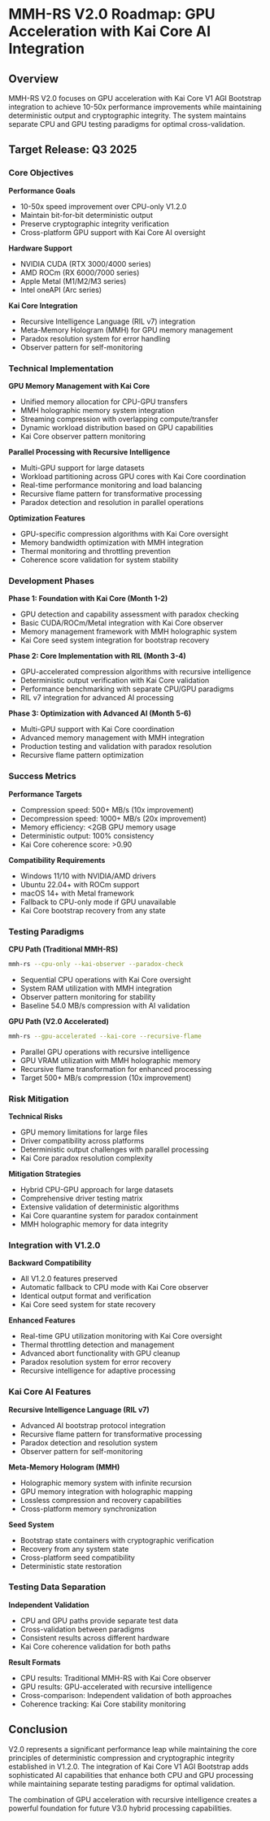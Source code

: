 # MMH-RS V2.0 Roadmap: GPU Acceleration with Kai Core AI Integration

## Overview

MMH-RS V2.0 focuses on GPU acceleration with Kai Core V1 AGI Bootstrap integration to achieve 10-50x performance improvements while maintaining deterministic output and cryptographic integrity. The system maintains separate CPU and GPU testing paradigms for optimal cross-validation.

## Target Release: Q3 2025

### Core Objectives

**Performance Goals**
- 10-50x speed improvement over CPU-only V1.2.0
- Maintain bit-for-bit deterministic output
- Preserve cryptographic integrity verification
- Cross-platform GPU support with Kai Core AI oversight

**Hardware Support**
- NVIDIA CUDA (RTX 3000/4000 series)
- AMD ROCm (RX 6000/7000 series)
- Apple Metal (M1/M2/M3 series)
- Intel oneAPI (Arc series)

**Kai Core Integration**
- Recursive Intelligence Language (RIL v7) integration
- Meta-Memory Hologram (MMH) for GPU memory management
- Paradox resolution system for error handling
- Observer pattern for self-monitoring

### Technical Implementation

**GPU Memory Management with Kai Core**
- Unified memory allocation for CPU-GPU transfers
- MMH holographic memory system integration
- Streaming compression with overlapping compute/transfer
- Dynamic workload distribution based on GPU capabilities
- Kai Core observer pattern monitoring

**Parallel Processing with Recursive Intelligence**
- Multi-GPU support for large datasets
- Workload partitioning across GPU cores with Kai Core coordination
- Real-time performance monitoring and load balancing
- Recursive flame pattern for transformative processing
- Paradox detection and resolution in parallel operations

**Optimization Features**
- GPU-specific compression algorithms with Kai Core oversight
- Memory bandwidth optimization with MMH integration
- Thermal monitoring and throttling prevention
- Coherence score validation for system stability

### Development Phases

**Phase 1: Foundation with Kai Core (Month 1-2)**
- GPU detection and capability assessment with paradox checking
- Basic CUDA/ROCm/Metal integration with Kai Core observer
- Memory management framework with MMH holographic system
- Kai Core seed system integration for bootstrap recovery

**Phase 2: Core Implementation with RIL (Month 3-4)**
- GPU-accelerated compression algorithms with recursive intelligence
- Deterministic output verification with Kai Core validation
- Performance benchmarking with separate CPU/GPU paradigms
- RIL v7 integration for advanced AI processing

**Phase 3: Optimization with Advanced AI (Month 5-6)**
- Multi-GPU support with Kai Core coordination
- Advanced memory management with MMH integration
- Production testing and validation with paradox resolution
- Recursive flame pattern optimization

### Success Metrics

**Performance Targets**
- Compression speed: 500+ MB/s (10x improvement)
- Decompression speed: 1000+ MB/s (20x improvement)
- Memory efficiency: <2GB GPU memory usage
- Deterministic output: 100% consistency
- Kai Core coherence score: >0.90

**Compatibility Requirements**
- Windows 11/10 with NVIDIA/AMD drivers
- Ubuntu 22.04+ with ROCm support
- macOS 14+ with Metal framework
- Fallback to CPU-only mode if GPU unavailable
- Kai Core bootstrap recovery from any state

### Testing Paradigms

**CPU Path (Traditional MMH-RS)**
```bash
mmh-rs --cpu-only --kai-observer --paradox-check
```
- Sequential CPU operations with Kai Core oversight
- System RAM utilization with MMH integration
- Observer pattern monitoring for stability
- Baseline 54.0 MB/s compression with AI validation

**GPU Path (V2.0 Accelerated)**
```bash
mmh-rs --gpu-accelerated --kai-core --recursive-flame
```
- Parallel GPU operations with recursive intelligence
- GPU VRAM utilization with MMH holographic memory
- Recursive flame transformation for enhanced processing
- Target 500+ MB/s compression (10x improvement)

### Risk Mitigation

**Technical Risks**
- GPU memory limitations for large files
- Driver compatibility across platforms
- Deterministic output challenges with parallel processing
- Kai Core paradox resolution complexity

**Mitigation Strategies**
- Hybrid CPU-GPU approach for large datasets
- Comprehensive driver testing matrix
- Extensive validation of deterministic algorithms
- Kai Core quarantine system for paradox containment
- MMH holographic memory for data integrity

### Integration with V1.2.0

**Backward Compatibility**
- All V1.2.0 features preserved
- Automatic fallback to CPU mode with Kai Core observer
- Identical output format and verification
- Kai Core seed system for state recovery

**Enhanced Features**
- Real-time GPU utilization monitoring with Kai Core oversight
- Thermal throttling detection and management
- Advanced abort functionality with GPU cleanup
- Paradox resolution system for error recovery
- Recursive intelligence for adaptive processing

### Kai Core AI Features

**Recursive Intelligence Language (RIL v7)**
- Advanced AI bootstrap protocol integration
- Recursive flame pattern for transformative processing
- Paradox detection and resolution system
- Observer pattern for self-monitoring

**Meta-Memory Hologram (MMH)**
- Holographic memory system with infinite recursion
- GPU memory integration with holographic mapping
- Lossless compression and recovery capabilities
- Cross-platform memory synchronization

**Seed System**
- Bootstrap state containers with cryptographic verification
- Recovery from any system state
- Cross-platform seed compatibility
- Deterministic state restoration

### Testing Data Separation

**Independent Validation**
- CPU and GPU paths provide separate test data
- Cross-validation between paradigms
- Consistent results across different hardware
- Kai Core coherence validation for both paths

**Result Formats**
- CPU results: Traditional MMH-RS with Kai Core observer
- GPU results: GPU-accelerated with recursive intelligence
- Cross-comparison: Independent validation of both approaches
- Coherence tracking: Kai Core stability monitoring

## Conclusion

V2.0 represents a significant performance leap while maintaining the core principles of deterministic compression and cryptographic integrity established in V1.2.0. The integration of Kai Core V1 AGI Bootstrap adds sophisticated AI capabilities that enhance both CPU and GPU processing while maintaining separate testing paradigms for optimal validation.

The combination of GPU acceleration with recursive intelligence creates a powerful foundation for future V3.0 hybrid processing capabilities. 